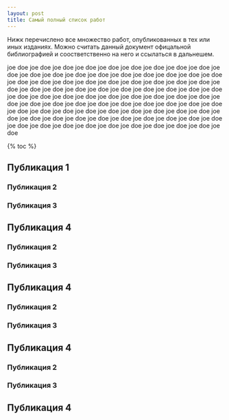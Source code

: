 ```yaml
---
layout: post
title: Самый полный список работ
---
```


Нижк перечислено все множество работ, опубликованных в тех или иных изданиях. Можно считать данный документ офицальной библиографией и соостветственно на него и ссылаться в дальнешем.

joe doe joe doe joe doe joe doe joe doe joe doe joe doe joe doe joe doe joe doe joe doe joe doe joe doe joe doe joe doe joe doe joe doe joe doe joe doe joe doe joe doe joe doe joe doe joe doe joe doe joe doe joe doe joe doe joe doe joe doe joe doe joe doe joe doe joe doe joe doe joe doe joe doe joe doe joe doe joe doe joe doe joe doe joe doe joe doe joe doe joe doe joe doe joe doe joe doe joe doe joe doe joe doe joe doe joe doe joe doe joe doe joe doe joe doe joe doe joe doe joe doe joe doe joe doe joe doe joe doe joe doe joe doe joe doe joe doe joe doe joe doe joe doe joe doe joe doe joe doe joe doe joe doe joe doe joe doe joe doe joe doe joe doe joe doe joe doe joe doe joe doe

{% toc %}

## Публикация 1
### Публикация 2
### Публикация 3
## Публикация 4
### Публикация 2
### Публикация 3
## Публикация 4
### Публикация 2
### Публикация 3
## Публикация 4
### Публикация 2
### Публикация 3
## Публикация 4
